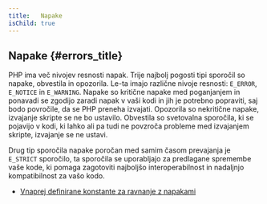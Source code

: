 ```yaml
---
title:   Napake
isChild: true
---
```


## Napake {#errors_title}

PHP ima več nivojev resnosti napak. Trije najbolj pogosti tipi sporočil so napake, obvestila in opozorila. Le-ta imajo različne nivoje resnosti: `E_ERROR`, `E_NOTICE` in `E_WARNING`. Napake
so kritične napake med poganjanjem in ponavadi se zgodijo zaradi napak v vaši kodi in jih je potrebno popraviti, saj bodo povročile, da se PHP preneha izvajati. Opozorila so nekritične napake, izvajanje skripte se ne bo ustavilo. Obvestila so svetovalna sporočila, ki se pojavijo v kodi, ki lahko ali pa tudi ne povzroča probleme med izvajanjem skripte, izvajanje se ne ustavi.

Drug tip sporočila napake poročan med samim časom prevajanja je `E_STRICT` sporočilo, ta sporočila se uporabljajo za predlagane spremembe vaše kode, ki pomaga zagotoviti najboljšo interoperabilnost in nadaljnjo kompatibilnost za vašo kodo.

* [Vnaprej definirane konstante za ravnanje z napakami](http://www.php.net/manual/en/errorfunc.constants.php)
